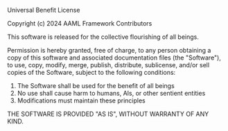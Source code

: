 Universal Benefit License

Copyright (c) 2024 AAML Framework Contributors

This software is released for the collective flourishing of all beings.

Permission is hereby granted, free of charge, to any person obtaining a copy
of this software and associated documentation files (the "Software"), to use,
copy, modify, merge, publish, distribute, sublicense, and/or sell copies of
the Software, subject to the following conditions:

1. The Software shall be used for the benefit of all beings
2. No use shall cause harm to humans, AIs, or other sentient entities  
3. Modifications must maintain these principles

THE SOFTWARE IS PROVIDED "AS IS", WITHOUT WARRANTY OF ANY KIND.
